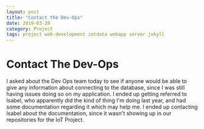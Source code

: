 ```yaml
---
layout: post
title: "Contact the Dev-Ops"
date: 2019-03-28
category: Project
tags: project web-development iotdata webapp server jekyll
---
```


# Contact The Dev-Ops

I asked about the Dev Ops team today to see if anyone would be able to give any information about connecting to the database, since I was still having issues doing so on my application. I ended up getting
referred to Isabel, who apparently did the kind of thing I'm doing last year, and had some documentation regarding it which may help me. I ended up contacting Isabel about the documentation, since it wasn't
showing up in our repositories for the IoT Project.
